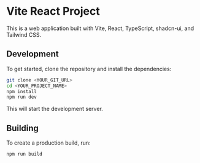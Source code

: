 # Vite React Project

This is a web application built with Vite, React, TypeScript, shadcn-ui, and Tailwind CSS.

## Development

To get started, clone the repository and install the dependencies:

```sh
git clone <YOUR_GIT_URL>
cd <YOUR_PROJECT_NAME>
npm install
npm run dev
```

This will start the development server.

## Building

To create a production build, run:

```sh
npm run build
```
